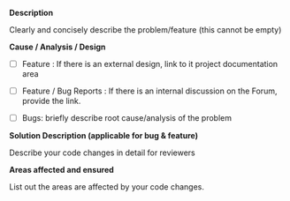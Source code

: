 **Description**

Clearly and concisely describe the problem/feature (this cannot be empty)
                
**Cause / Analysis / Design**

- [ ] Feature : If there is an external design, link to it project documentation area
- [ ] Feature / Bug Reports : If there is an internal discussion on the Forum, provide the link.
- [ ] Bugs: briefly describe root cause/analysis of the problem
                

**Solution Description (applicable for bug & feature)**

Describe your code changes in detail for reviewers

**Areas affected and ensured**

List out the areas are affected by your code changes.
